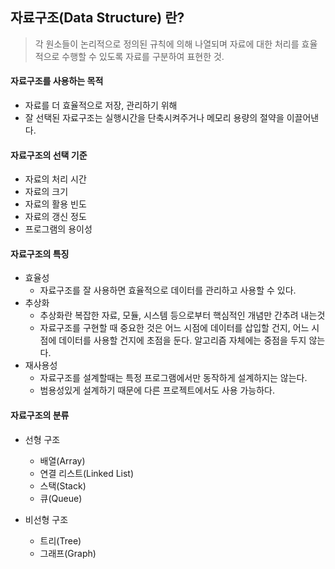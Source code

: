 ## 자료구조(Data Structure) 란?

> 각 원소들이 논리적으로 정의된 규칙에 의해 나열되며 자료에 대한 처리를 효율적으로 수행할 수 있도록 자료를 구분하여 표현한 것.

#### 자료구조를 사용하는 목적

- 자료를 더 효율적으로 저장, 관리하기 위해
- 잘 선택된 자료구조는 실행시간을 단축시켜주거나 메모리 용량의 절약을 이끌어낸다.



#### 자료구조의 선택 기준

- 자료의 처리 시간
- 자료의 크기
- 자료의 활용 빈도
- 자료의 갱신 정도
- 프로그램의 용이성



#### 자료구조의 특징

- 효율성
  - 자료구조를 잘 사용하면 효율적으로 데이터를 관리하고 사용할 수 있다.
- 추상화
  - 추상화란 복잡한 자료, 모듈, 시스템 등으로부터 핵심적인 개념만 간추려 내는것
  - 자료구조를 구현할 때 중요한 것은 어느 시점에 데이터를 삽입할 건지, 어느 시점에 데이터를 사용할 건지에 초점을 둔다. 알고리즘 자체에는 중점을 두지 않는다.
- 재사용성
  - 자료구조를 설계할때는 특정 프로그램에서만 동작하게 설계하지는 않는다.
  - 범용성있게 설계하기 때문에 다른 프로젝트에서도 사용 가능하다.



#### 자료구조의 분류

- 선형 구조

  - 배열(Array)
  - 연결 리스트(Linked List)
  - 스택(Stack)
  - 큐(Queue)

- 비선형 구조

  - 트리(Tree)
  - 그래프(Graph)

  